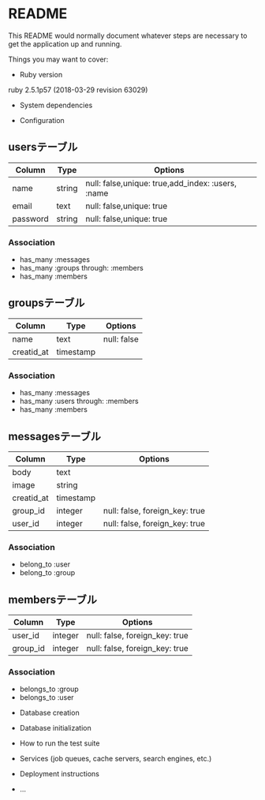 # README

This README would normally document whatever steps are necessary to get the
application up and running.

Things you may want to cover:

* Ruby version

ruby 2.5.1p57 (2018-03-29 revision 63029)
* System dependencies

* Configuration

## usersテーブル

|Column|Type|Options|
|------|----|-------|
|name|string|null: false,unique: true,add_index: :users, :name|
|email|text|null: false,unique: true|
|password|string|null: false,unique: true|

### Association
- has_many :messages
- has_many :groups through: :members
- has_many :members


## groupsテーブル

|Column|Type|Options|
|------|----|-------|
|name|text|null: false|
|creatid_at|timestamp|


### Association
- has_many :messages
- has_many :users through: :members
- has_many :members



## messagesテーブル

|Column|Type|Options|
|------|----|-------|
|body|text|
|image|string|
|creatid_at|timestamp|
|group_id|integer|null: false, foreign_key: true|
|user_id|integer|null: false, foreign_key: true|

### Association
- belong_to :user
- belong_to :group


## membersテーブル

|Column|Type|Options|
|------|----|-------|
|user_id|integer|null: false, foreign_key: true|
|group_id|integer|null: false, foreign_key: true|

### Association
- belongs_to :group
- belongs_to :user



* Database creation

* Database initialization

* How to run the test suite

* Services (job queues, cache servers, search engines, etc.)

* Deployment instructions

* ...
